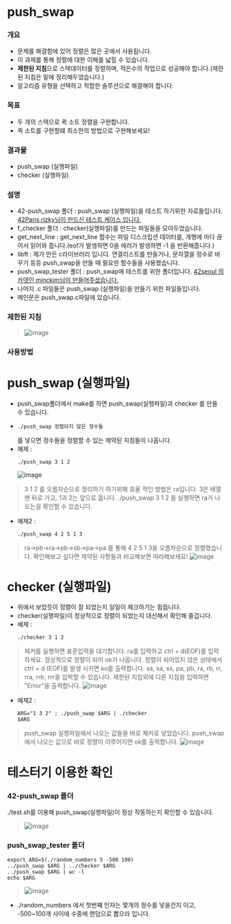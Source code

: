 # push_swap
### 개요
* 문제를 해결함에 있어 정렬은 많은 곳에서 사용됩니다.
* 이 과제를 통해 정렬에 대한 이해를 넓힐 수 있습니다.
* **제한된 지침**으로 스택데이터를 정렬하며, 적은수의 작업으로 성공해야 합니다.(제한된 지침은 밑에 정리해두었습니다.)
* 알고리즘 유형을 선택하고 적합한 솔루션으로 해결해야 합니다.

### 목표
* 두 개의 스택으로 퀵 소트 정렬을 구현합니다.
* 퀵 소트를 구현할떄 최소한의 방법으로 구현해보세요!


### 결과물
* push_swap (실행파일)
* checker (실행파일)

### 설명
* 42-push_swap 폴더 : push_swap (실행파일)을 테스트 하기위한 자료들입니다. [42Paris rizky님이 만드신 테스트 케이스 입니다.](https://profile.intra.42.fr/users/rnugroho)
* f_checker 폴더 : checker(실행파일)를 만드는 파일들을 모아두었습니다.
* get_next_line : get_next_line 함수는 파일 디스크립션 데이터를, 개행에 마다 끊어서 읽어와 줍니다.(eof가 발생하면 0을 에러가 발생하면 -1 을 반환해줍니다.)
* libft : 제가 만든 c라이브러리 입니다. 연결리스트를 만들거나, 문자열을 정수로 바꾸기 등등 push_swap을 만들 때 필요한 함수들을 사용했습니다.
* push_swap_tester 폴더 : push_swap에 테스트를 위한 폴더입니다. [42seoul 의 카뎃인 minckim님이 만들어주셨습니다.](https://githubmemory.com/repo/minckim42/push_swap_tester)
* 나머지 .c 파일들은 push_swap (실행파일)을 만들기 위한 파일들입니다.
* 메인문은 push_swap.c파일에 있습니다.

### 제한된 지침
>![image](https://user-images.githubusercontent.com/52343427/121637209-01f27600-cac4-11eb-8235-1f1acc3b0f75.png)

### 사용방법
# push_swap (실행파일)
* push_swap폴더에서 make를 하면 push_swap(실행파일)과 checker 를 만들 수 있습니다.
* <pre><code>./push_swap 정렬되지 않은 정수들</pre></code> 를 넣으면 정수들을 정렬할 수 있는 제약된 지침들이 나옵니다.
* 예제 : <pre><code>./push_swap 3 1 2</pre></code>
![image](https://user-images.githubusercontent.com/52343427/121637241-0cad0b00-cac4-11eb-930e-813d75e464ee.png)

> 3 1 2 를 오름차순으로 정리하기 하기위해 효율 적인 방법은 ra입니다. 3은 배열 맨 뒤로 가고, 1과 2는 앞으로 옵니다. ./push_swap 3 1 2 을 실행하면 ra가 나오는걸 확인할 수 있습니다.



* 예제2 : <pre><code>./push_swap 4 2 5 1 3</pre></code>
> ra->pb->ra->pb->sb->pa->pa 를 통해 4 2 5 1 3을 오름차순으로 정렬했습니다.
확인해보고 싶다면 제약된 사항들과 비교해보면 따라해보세요!
![image](https://user-images.githubusercontent.com/52343427/121637249-10409200-cac4-11eb-85b4-ad3dfce06043.png)

# checker (실행파일)
* 위에서 보았듯이 정렬이 잘 되었는지 일일이 체크하기는 힘듭니다.
* checker(실행파일)이 정상적으로 정렬이 되었는지 대신해서 확인해 줄겁니다.
* 예제 : <pre><code>./checker 3 1 2</pre></code>
> 체커를 실행하면 표준입력을 대기합니다. ra를 입력하고 ctrl + d(EOF)를 입력하세요. 정상적으로 정렬이 되어 ok가 나옵니다. 정렬이 되어있지 않은 상태에서 ctrl + d (EOF)를 발생 시키면 ko를 출력합니다.
> sa, sa, ss, pa, pb, ra, rb, rr, rra, rrb, rrr을 입력할 수 있습니다. 제한된 지침외에 다른 지침을 입력하면 "Error"을 출력합니다.
![image](https://user-images.githubusercontent.com/52343427/121637263-15054600-cac4-11eb-9905-58bf2ae66e12.png)

* 예제2 : <pre><code>ARG="1 3 2" ; ./push_swap $ARG | ./checker $ARG</pre></code>

>push_swap 실행파일에서 나오는 값들을 바로 체커로 넣었습니다. push_swap에서 나오는 값으로 바로 정렬이 이루어지면 ok를 출력합니다. 
![image](https://user-images.githubusercontent.com/52343427/121638871-a4abf400-cac6-11eb-8a40-cc40a262d89b.png)

# 테스터기 이용한 확인
### 42-push_swap 폴더
./test.sh를 이용해 push_swap(실행파일)이 정상 작동하는지 확인할 수 있습니다. 
>![image](https://user-images.githubusercontent.com/52343427/121638905-b2fa1000-cac6-11eb-9075-e0c2c7bb88d6.png)


### push_swap_tester 폴더
```
export ARG=$(./random_numbers 5 -500 100)
../push_swap $ARG | ../checker $ARG
../push_swap $ARG | wc -l
echo $ARG
```
>![image](https://user-images.githubusercontent.com/52343427/121638877-a70e4e00-cac6-11eb-8e28-b4f2c9005e21.png)

* ./random_numbers 에서 첫번쨰 인자는 몇개의 정수를 넣을건지 이고, -500~100개 사이에 수중에 랜덤으로 뽑으라 입니다.

